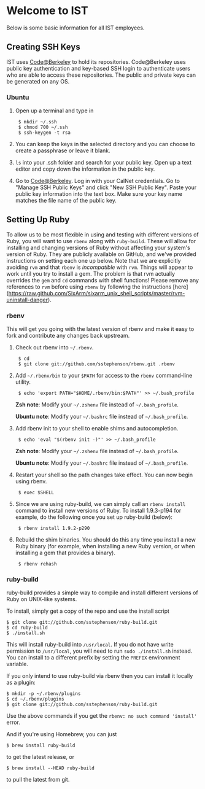 Welcome to IST
================

Below is some basic information for all IST employees.

Creating SSH Keys
------------------
IST uses [Code@Berkeley](http://code.berkeley.edu) to hold its repositories.  Code@Berkeley uses public key
authentication and key-based SSH login to authenticate users who are able to access these repositories.  The public
and private keys can be generated on any OS.

### Ubuntu
1. Open up a terminal and type in

        $ mkdir ~/.ssh  
        $ chmod 700 ~/.ssh  
        $ ssh-keygen -t rsa

2. You can keep the keys in the selected directory and you can choose to create a passphrase or leave it blank.

3. `ls` into your .ssh folder and search for your public key.  Open up a text editor and copy down the information
in the public key.

4. Go to [Code@Berkeley](http://code.berkeley.edu).  Log in with your CalNet credentials.  Go to "Manage SSH Public
Keys" and click "New SSH Public Key".  Paste your public key information into the text box.  Make sure your key name
matches the file name of the public key.

Setting Up Ruby
-----------------
To allow us to be most flexible in using and testing with different versions of Ruby, you will want to use `rbenv`
along with `ruby-build`. These will allow for installing and changing versions of Ruby without affecting your system's
version of Ruby. They are publicly available on GitHub, and we've provided instructions on setting each one up below.
Note that we are explicitly avoiding `rvm` and that `rbenv` is _incompatible_ with `rvm`. Things will appear to work until 
you try to install a gem. The problem is that rvm actually overrides the `gem` and `cd` commands with shell functions!
Please remove any references to `rvm` before using `rbenv` by following the instructions [here]
(https://raw.github.com/SixArm/sixarm_unix_shell_scripts/master/rvm-uninstall-danger).

### rbenv

This will get you going with the latest version of rbenv and make it
easy to fork and contribute any changes back upstream.

1. Check out rbenv into `~/.rbenv`.

        $ cd
        $ git clone git://github.com/sstephenson/rbenv.git .rbenv

2. Add `~/.rbenv/bin` to your `$PATH` for access to the `rbenv`
   command-line utility.

        $ echo 'export PATH="$HOME/.rbenv/bin:$PATH"' >> ~/.bash_profile

    **Zsh note**: Modify your `~/.zshenv` file instead of `~/.bash_profile`.
    
    **Ubuntu note**: Modify your `~/.bashrc` file instead of `~/.bash_profile`.

3. Add rbenv init to your shell to enable shims and autocompletion.

        $ echo 'eval "$(rbenv init -)"' >> ~/.bash_profile

    **Zsh note**: Modify your `~/.zshenv` file instead of `~/.bash_profile`.
    
    **Ubuntu note**: Modify your `~/.bashrc` file instead of `~/.bash_profile`.

4. Restart your shell so the path changes take effect. You can now
   begin using rbenv.

        $ exec $SHELL

5. Since we are using ruby-build, we can simply call an `rbenv install` command
to install new versions of Ruby. To install 1.9.3-p194 for example, do the following
once you set up ruby-build (below):

        $ rbenv install 1.9.2-p290

6. Rebuild the shim binaries. You should do this any time you install
   a new Ruby binary (for example, when installing a new Ruby version,
   or when installing a gem that provides a binary).

        $ rbenv rehash

### ruby-build

ruby-build provides a simple way to compile and install different
versions of Ruby on UNIX-like systems.

To install, simply get a copy of the repo and use the install script

    $ git clone git://github.com/sstephenson/ruby-build.git
    $ cd ruby-build
    $ ./install.sh

This will install ruby-build into `/usr/local`. If you do not have
write permission to `/usr/local`, you will need to run `sudo
./install.sh` instead. You can install to a different prefix by
setting the `PREFIX` environment variable.

If you only intend to use ruby-build via rbenv then you can
install it locally as a plugin:

    $ mkdir -p ~/.rbenv/plugins
    $ cd ~/.rbenv/plugins
    $ git clone git://github.com/sstephenson/ruby-build.git

Use the above commands if you get the `rbenv: no such command 'install'` error.

And if you're using Homebrew, you can just

    $ brew install ruby-build

to get the latest release, or

    $ brew install --HEAD ruby-build

to pull the latest from git.